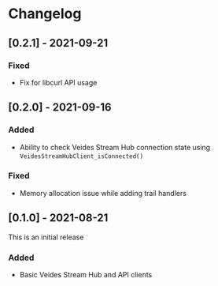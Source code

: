 # Changelog

## [0.2.1] - 2021-09-21

### Fixed

* Fix for libcurl API usage

## [0.2.0] - 2021-09-16

### Added

* Ability to check Veides Stream Hub connection state using `VeidesStreamHubClient_isConnected()`

### Fixed

* Memory allocation issue while adding trail handlers

## [0.1.0] - 2021-08-21

This is an initial release

### Added

* Basic Veides Stream Hub and API clients
